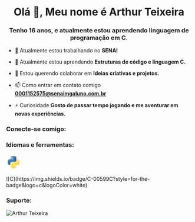 <h1 align="center">Olá 👋, Meu nome é Arthur Teixeira</h1>
<h3 align="center">Tenho 16 anos, e atualmente estou aprendendo linguagem de programação em C.</h3>

- 🔭 Atualmente estou trabalhando no **SENAI**

- 🌱 Atualmente estou aprendendo **Estruturas de código e linguagem C.**

- 👯 Estou querendo colaborar em **Ideias criativas e projetos.**

- 📫 Como entrar em contato comigo **0001152575@senaimgaluno.com.br**

- ⚡ Curiosidade **Gosto de passar tempo jogando e me aventurar em novas experiências.**

<h3 align="left">Conecte-se comigo:</h3>
<p align="left">
</p>

<h3 align="left">Idiomas e ferramentas:</h3>
 <img src="https://raw.githubusercontent.com/devicons/devicon/master/icons/python/python-original.svg" alt="python" width="40" height="40"/> </a> </p>
![C](https://img.shields.io/badge/C-00599C?style=for-the-badge&logo=c&logoColor=white)

<h3 align="left">Suporte:</h3>
<p> <a href="https://www.buymeacoffee.com/Arthur Teixeira"> <img align="left" src="https://cdn.buymeacoffee.com/buttons/v2/default-yellow.png" height="50" width="210" alt="Arthur Teixeira" /></a> </p><br><br>

